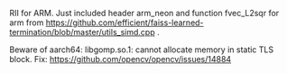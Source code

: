 RII for ARM. Just included header arm_neon and function fvec_L2sqr for arm from https://github.com/efficient/faiss-learned-termination/blob/master/utils_simd.cpp .

Beware of aarch64: libgomp.so.1: cannot allocate memory in static TLS block. Fix: https://github.com/opencv/opencv/issues/14884
